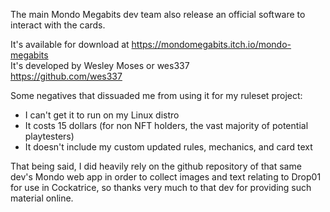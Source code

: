 
The main Mondo Megabits dev team also release an official software to interact with the cards. 

It's available for download at https://mondomegabits.itch.io/mondo-megabits  
It's developed by Wesley Moses or wes337  
https://github.com/wes337  

Some negatives that dissuaded me from using it for my ruleset project:  
  
- I can't get it to run on my Linux distro  
- It costs 15 dollars (for non NFT holders, the vast majority of potential playtesters)  
- It doesn't include my custom updated rules, mechanics, and card text  
  
That being said, I did heavily rely on the github repository of that same dev's Mondo web app in order to collect images and text relating to Drop01 for use in Cockatrice, so thanks very much to that dev for providing such material online.  


